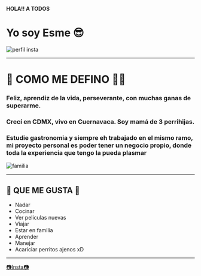 **HOLA!! A TODOS**
# Yo soy Esme 😎 #
![perfil insta](https://scontent.fmex26-1.fna.fbcdn.net/v/t1.6435-9/38600723_2189811224424294_922838843839741952_n.jpg?_nc_cat=105&ccb=1-7&_nc_sid=53a332&_nc_ohc=SAigarWhK6sQ7kNvgEjvchW&_nc_ht=scontent.fmex26-1.fna&oh=00_AYAorGJdiYzNJi6DyRYkoNiecLMMZHRr5PAqSWGW150Olw&oe=66E91DEC)

---

# 🩷 COMO ME DEFINO 👩🏻 #
### Feliz, aprendiz de la vida, perseverante, con muchas ganas de superarme. ###
### Crecí en CDMX, vivo en Cuernavaca. Soy mamá de 3 perrihijas. ###
### Estudie gastronomia y siempre eh trabajado en el mismo ramo, mi proyecto personal es poder tener un negocio propio, donde toda la experiencia que tengo la pueda plasmar ###
![familia](https://scontent.fmex31-1.fna.fbcdn.net/v/t39.30808-6/450645334_26119721527673262_874571779283797505_n.jpg?_nc_cat=109&ccb=1-7&_nc_sid=cc71e4&_nc_ohc=eWHyiww6KBoQ7kNvgF4GnJK&_nc_ht=scontent.fmex31-1.fna&oh=00_AYBGr9ax6sO11z2LioAK8xps6fT69XZ6s1WoisAQcc-j5w&oe=66C76287)

---

## 🦄 QUE ME GUSTA 🐶 ##
* Nadar
* Cocinar
* Ver peliculas nuevas
* Viajar
* Estar en familia
* Aprender
* Manejar
* Acariciar perritos ajenos xD

---

[📷Insta📷](https://www.instagram.com/esme_getse30/)
